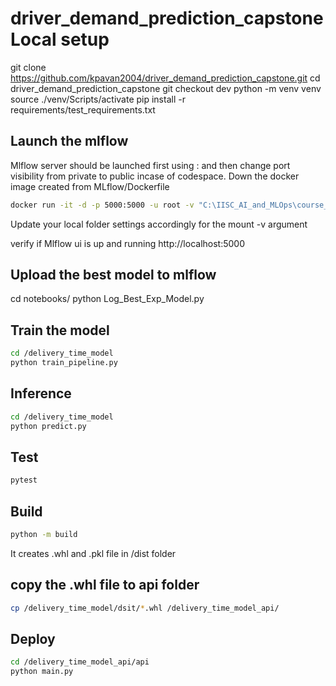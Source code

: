 # driver_demand_prediction_capstone Local setup

git clone https://github.com/kpavan2004/driver_demand_prediction_capstone.git
cd driver_demand_prediction_capstone
git checkout dev
python -m venv venv
source ./venv/Scripts/activate
pip install -r requirements/test_requirements.txt

## Launch the mlflow
Mlflow server should be launched first using : and then change port visibility from private to public incase of codespace. Down the docker image created from MLflow/Dockerfile
```bash
docker run -it -d -p 5000:5000 -u root -v "C:\IISC_AI_and_MLOps\course_materials\Capstone_Project\dev\driver_demand_prediction_capstone\MLflow\mlflow.db:/mlflow/mlflow.db" -v "C:\IISC_AI_and_MLOps\course_materials\Capstone_Project\dev\driver_demand_prediction_capstone\MLflow\mlartifacts/:/mlflow/mlartifacts/" --name=mlflow_cont kpavan2004/mlflow_server_dev
```
Update your local folder settings accordingly for the mount -v argument

verify if Mlflow ui is up and running http://localhost:5000

## Upload the best model to mlflow

cd notebooks/
python Log_Best_Exp_Model.py


## Train the model

```bash
cd /delivery_time_model
python train_pipeline.py
```
## Inference

```bash
cd /delivery_time_model
python predict.py
```

## Test
```bash
pytest
```

## Build
```bash
python -m build 
```
It creates .whl and .pkl file in /dist folder

## copy the .whl file to api folder
```bash
cp /delivery_time_model/dsit/*.whl /delivery_time_model_api/
```

## Deploy
```bash
cd /delivery_time_model_api/api
python main.py
```
